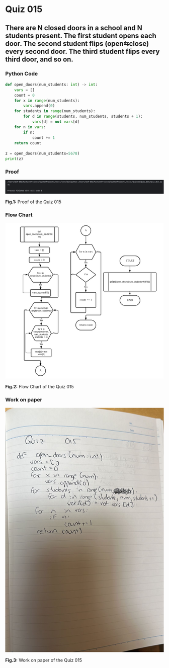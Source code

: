 # Quiz 015
## There are N closed doors in a school and N students present. The first student opens each door. The second student flips (open⇆close) every second door. The third student flips every third door, and so on.
### Python Code
```.py
def open_doors(num_students: int) -> int:
    vars = []
    count = 0
    for x in range(num_students):
        vars.append(0)
    for students in range(num_students):
        for d in range(students, num_students, students + 1):
            vars[d] = not vars[d]
    for n in vars:
        if n:
            count += 1
    return count

z = open_doors(num_students=5678)
print(z)
```

### Proof
![Quiz_015_Proof_Image.png](Quiz_015_Proof_Image.png)

**Fig.1:** Proof of the Quiz 015

### Flow Chart
![Quiz_015_Flow_Chart.png](Quiz_015_Flow_Chart.png)

**Fig.2:** Flow Chart of the Quiz 015

### Work on paper
![Quiz_015_Work_Paper.jpeg](Quiz_015_Work_Paper.jpeg)

**Fig.3:** Work on paper of the Quiz 015